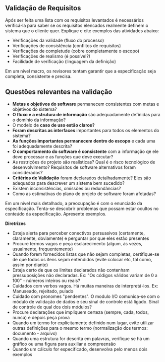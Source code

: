 ## Validação de Requisitos

Após ser feita uma lista com os requisitos levantados é necessários verificá-la para saber se os requisitos elencados realmente definem o sistema que o cliente quer. Explique e cite exemplos das atividades abaixo:
- Verificações da validade (fluxo do processo)
- Verificações de consistência (conflitos de requisitos)
- Verificações de completude (cobre completamente o escopo)
- Verificações de realismo (é possível?)
- Facilidade de verificação (linguagem da definição)

Em um nível macro, os revisores tentam garantir que a especificação seja completa, consistente e precisa.

## Questões relevantes na validação

- **Metas e objetivos do software** permanecem consistentes com metas e objetivos do sistema?
- **O fluxo e a estrutura de informação** são adequadamente definidas para o domínio da informação?
- O modelo de **caso de uso estão claros?**
- **Foram descritas as interfaces** importantes para todos os elementos do sistema?
- **As funções importantes permanecem dentro do escopo** e cada uma foi adequadamente descrita?
- **O comportamento do software é consistente** com a informação qe ele deve processar e as funções que deve executar?
- As restrições de projeto são realísticas? Qual é o risco tecnológico de desenvolvimento? Requisitos de software alternativos foram considerados?
- **Critérios de Validação** foram declarados detalhadamente? Eles são adequados para descrever um sistema bem sucedido?
- Existem inconsistências, omissões ou redundâncias?
- Como as estimativas do plano de projeto de software foram afetadas?

Em um nível mais detalhado, a preocupação é com o enunciado da especificação. Tenta-se descobrir problemas que possam estar ocultos no conteúdo da especificação. Apresente exemplos.

**Diretrizes**
- Esteja alerta para perceber conectivos persuasivos (certamente, claramente, obviamente) e perguntar por que eles estão presentes
- Procure termos vagos e peça esclarecimento (algum, às vezes, usualmente, frequentemente)
- Quando forem fornecidos listas que não sejam completas, certifique-se de que todos os itens sejam entendidos (evite colocar etc, tal como, assim por diante)
- Esteja certo de que os limites declarados não contenham pressuposições não declaradas. Ex: "Os códigos válidos variam de 0 a 100" - números inteiros ou reais?
- Cuidados com verbos vagos. Há muitas maneiras de interpretá-los. Ex: Manuseado, rejeitado, pulado
- Cuidado com pronomes "pendentes". O modulo I/O comunica-se com o módulo de validação de dados e seu sinal de controle está ligado. Sinal de controle de qual dos dois módulos?
- Procure declarações que impliquem certeza (sempre, cada, todos, nunca) e depois peça prova
- Quando um termo for explicitamente definido num lugar, evite utilizar outras definições para o mesmo termo (normalização dos termos: documento - arquivo)
- Quando uma estrutura for descrita em palavras, verifique se há um gráfico ou uma figura para auxiliar  a compreensão
- Quando um cálculo for especificado, desenvolva pelo menos dois exemplos
